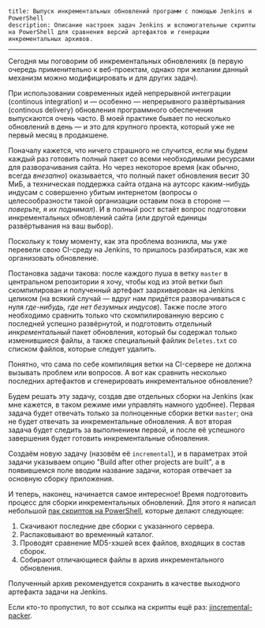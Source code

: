     title: Выпуск инкрементальных обновлений программ с помощью Jenkins и PowerShell
    description: Описание настроек задач Jenkins и вспомогательные скрипты на PowerShell для сравнения версий артефактов и генерации инкрементальных архивов.
---

Сегодня мы поговорим об инкрементальных обновлениях (в первую очередь применительно к веб-проектам, однако при желании данный механизм можно модифицировать и для других задач).

При использовании современных идей непрерывной интеграции (continous integration) и — особенно — непрерывного развёртывания (continous delivery) обновления программного обеспечения выпускаются очень часто. В моей практике бывает по несколько обновлений в день — и это для крупного проекта, который уже не первый месяц в продакшене.

Поначалу кажется, что ничего страшного не случится, если мы будем каждый раз готовить полный пакет со всеми необходимыми ресурсами для разворачивания сайта. Но через некоторое время (как обычно, всегда _внезапно_) оказывается, что полный пакет обновления весит 30 МиБ, а техническая поддержка сайта отдана на аутсорс каким-нибудь индусам с совершенно убитым интернетом (вопросы о целесообразности такой организации оставим пока в стороне — _поверьте, я их поднимал_). И в полный рост встаёт вопрос подготовки инкрементальных обновлений сайта (или другой единицы развёртывания на ваш выбор).

Поскольку к тому моменту, как эта проблема возникла, мы уже перевели свою CI-среду на Jenkins, то пришлось разбираться, как же организовать обновление.

Постановка задачи такова: после каждого пуша в ветку `master` в центральном репозитории я хочу, чтобы код из этой ветки был скомпилирован и полученный артефакт заархивирован на Jenkins целиком (на всякий случай — вдруг нам придётся разворачиваться с нуля _где-нибудь, где нет безумных индусов_). Также после этого необходимо сравнить только что скомпилированную версию с последней успешно развёрнутой, и подготовить отдельный _инкрементальный_ пакет обновления, который бы содержал только изменившиеся файлы, а также специальный файлик `Deletes.txt` со списком файлов, которые следует удалить.

Понятно, что сама по себе компиляция ветки на CI-сервере не должна вызывать проблем или вопросов. А вот как сравнить несколько последних артефактов и сгенерировать инкрементальное обновление?

Будем решать эту задачу, создав две отдельных сборки на Jenkins (как мне кажется, в таком режиме ими управлять намного удобнее). Первая задача будет отвечать только за полноценные сборки ветки `master`; она не будет отвечать за инкрементальные обновления. А вот вторая задача будет следить за выполнением первой, и после её успешного завершения будет готовить инкрементальные обновления.

Создаём новую задачу (назовём её `incremental`), и в параметрах этой задачи указываем опцию "Build after other projects are built", а в появившемся поле вводим название задачи, которая отвечает за основную сборку приложения.

И теперь, наконец, начинается самое интересное! Время подготовить процесс для сборки инкрементальных обновлений. Для этого я написал небольшой [пак скриптов на PowerShell][jincremental-packer], которые делают следующее:

1. Скачивают последние две сборки с указанного сервера.
2. Распаковывают во временный каталог.
3. Проводят сравнение MD5-хэшей всех файлов, входящих в состав сборок.
4. Собирают отличающиеся файлы в архив инкрементального обновления.

Полученный архив рекомендуется сохранить в качестве выходного артефакта задачи на Jenkins.

Если кто-то пропустил, то вот ссылка на скрипты ещё раз: [jincremental-packer][].

[jincremental-packer]: https://github.com/ForNeVeR/jincremental-packer
